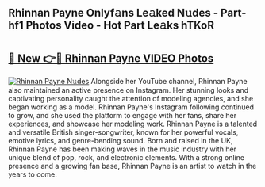 ## Rhinnan Payne Onlyf𝚊ns Le𝚊ked N𝚞des - Part-hf1 Photos Video - Hot Part Le𝚊ks hTKoR

# <h2><a href="http://ac13284.deff.icu/?id=Rhinnan+Payne">🔗 New 👉🔴 Rhinnan Payne VIDEO Photos</a></h2>

[![Rhinnan Payne N𝚞des](https://i.imgur.com/rIISA9y.gif)](http://ac13284.deff.icu/?id=Rhinnan+Payne)
Alongside her YouTube channel, Rhinnan Payne also maintained an active presence on Instagram. Her stunning looks and captivating personality caught the attention of modeling agencies, and she began working as a model. Rhinnan Payne's Instagram following continued to grow, and she used the platform to engage with her fans, share her experiences, and showcase her modeling work. Rhinnan Payne is a talented and versatile British singer-songwriter, known for her powerful vocals, emotive lyrics, and genre-bending sound. Born and raised in the UK, Rhinnan Payne has been making waves in the music industry with her unique blend of pop, rock, and electronic elements. With a strong online presence and a growing fan base, Rhinnan Payne is an artist to watch in the years to come.
